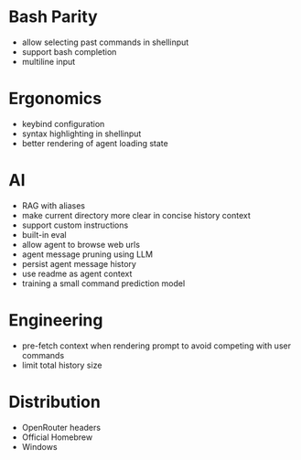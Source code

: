 # Bash Parity

- allow selecting past commands in shellinput
- support bash completion
- multiline input

# Ergonomics

- keybind configuration
- syntax highlighting in shellinput
- better rendering of agent loading state

# AI

- RAG with aliases
- make current directory more clear in concise history context
- support custom instructions
- built-in eval
- allow agent to browse web urls
- agent message pruning using LLM
- persist agent message history
- use readme as agent context
- training a small command prediction model

# Engineering

- pre-fetch context when rendering prompt to avoid competing with user commands
- limit total history size

# Distribution

- OpenRouter headers
- Official Homebrew
- Windows

